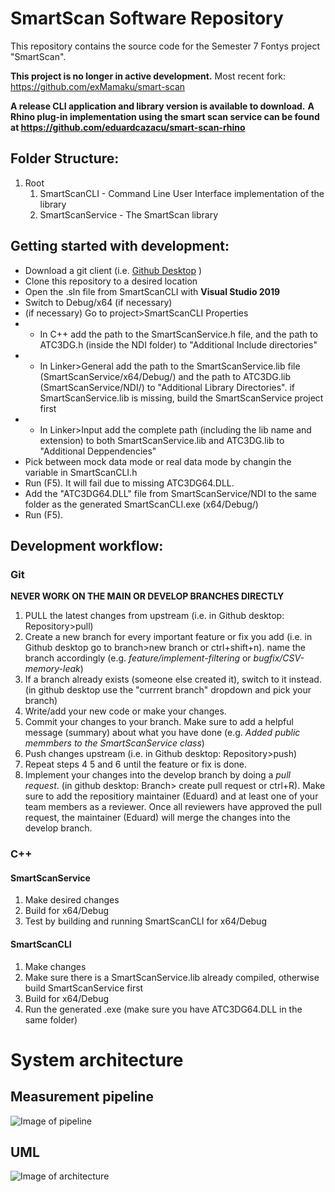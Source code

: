 # SmartScan Software Repository
This repository contains the source code for the Semester 7 Fontys project "SmartScan".

**This project is no longer in active development.** Most recent fork: https://github.com/exMamaku/smart-scan

**A release CLI application and library version is available to download.**
**A Rhino plug-in implementation using the smart scan service can be found at https://github.com/eduardcazacu/smart-scan-rhino**

## Folder Structure:
1. Root
    1. SmartScanCLI - Command Line User Interface implementation of the library
    2. SmartScanService - The SmartScan library 

## Getting started with development:
* Download a git client (i.e. [Github Desktop](https://desktop.github.com/) )
* Clone this repository to a desired location
* Open the .sln file from SmartScanCLI with **Visual Studio 2019**
* Switch to Debug/x64 (if necessary)
* (if necessary) Go to project>SmartScanCLI Properties
* * In C++ add the path to the SmartScanService.h file, and the path to ATC3DG.h (inside the NDI folder) to "Additional Include directories"
* * In Linker>General add the path to the SmartScanService.lib file (SmartScanService/x64/Debug/) and the path to ATC3DG.lib (SmartScanService/NDI/) to "Additional Library Directories". if SmartScanService.lib is missing, build the SmartScanService project first
* * In Linker>Input add the complete path (including the lib name and extension) to both SmartScanService.lib and ATC3DG.lib to "Additional Deppendencies"
* Pick between mock data mode or real data mode by changin the variable in SmartScanCLI.h
* Run (F5). It will fail due to missing ATC3DG64.DLL.
* Add the "ATC3DG64.DLL" file from SmartScanService/NDI to the same folder as the generated SmartScanCLI.exe (x64/Debug/)
* Run (F5).

## Development workflow:
### Git
**NEVER WORK ON THE MAIN OR DEVELOP BRANCHES DIRECTLY**
1. PULL the latest changes from upstream (i.e. in Github desktop: Repository>pull)
2. Create a new branch for every important feature or fix you add (i.e. in Github desktop go to branch>new branch or ctrl+shift+n). name the branch accordingly (e.g. _feature/implement-filtering_ or _bugfix/CSV-memory-leak_)
3. If a branch already exists (someone else created it), switch to it instead. (in github desktop use the "currrent branch" dropdown and pick your branch)
4. Write/add your new code or make your changes.
5. Commit your changes to your branch. Make sure to add a helpful message (summary) about what you have done (e.g. _Added public memmbers to the SmartScanService class_)
6. Push changes upstream (i.e. in Github desktop: Repository>push)
7. Repeat steps 4 5 and 6 until the feature or fix is done.
8. Implement your changes into the develop branch by doing a *pull request*. (in github desktop: Branch> create pull request or ctrl+R). Make sure to add the repositiory maintainer (Eduard) and at least one of your team members as a reviewer. Once all reviewers have approved the pull request, the maintainer (Eduard) will merge the changes into the develop branch.

### C++
#### SmartScanService
1. Make desired changes
2. Build for x64/Debug
3. Test by building and running SmartScanCLI for x64/Debug

#### SmartScanCLI
1. Make changes 
2. Make sure there is a SmartScanService.lib already compiled, otherwise build SmartScanService first
3. Build for x64/Debug
4. Run the generated .exe (make sure you have ATC3DG64.DLL in the same folder)

# System architecture

## Measurement pipeline
![Image of pipeline](readme_img/pipeline.png?raw=true)

## UML
![Image of architecture](readme_img/uml.png?raw=true)

